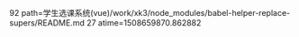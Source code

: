 92 path=学生选课系统(vue)/work/xk3/node_modules/babel-helper-replace-supers/README.md
27 atime=1508659870.862882
